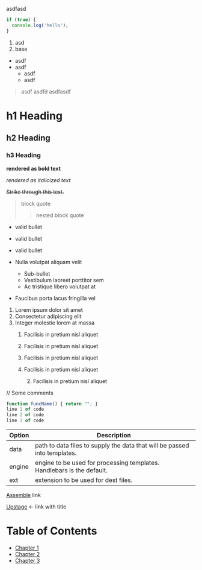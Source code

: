 

asdfasd

``` javascript
if (true) {
  console.log('hello');
}
```

1. asd
2. base
* asdf
* asdf
  * asdf
  * asdf

> asdf
asdfd 
asdfasdf


# h1 Heading
## h2 Heading
### h3 Heading

**rendered as bold text**

_rendered as italicized text_

~~Strike through this text.~~

> block quote
>> nested block quote

* valid bullet
- valid bullet
+ valid bullet

+ Nulla volutpat aliquam velit
  - Sub-bullet
  - Vestibulum laoreet porttitor sem
  - Ac tristique libero volutpat at
+ Faucibus porta lacus fringilla vel


1. Lorem ipsum dolor sit amet
2. Consectetur adipiscing elit
3. Integer molestie lorem at massa
   1. Facilisis in pretium nisl aliquet
   2. Facilisis in pretium nisl aliquet
   2. Facilisis in pretium nisl aliquet
   2. Facilisis in pretium nisl aliquet
      
      2. Facilisis in pretium nisl aliquet

// Some comments
``` javascript
function funcName() { return ""; }
line 1 of code
line 2 of code
line 3 of code
```

| Option | Description |
| ------ | ----------- |
| data   | path to data files to supply the data that will be passed into templates. |
| engine | engine to be used for processing templates. Handlebars is the default. |
| ext    | extension to be used for dest files. |

[Assemble](http://assemble.io) link

[Upstage](https://github.com/upstage/ "Visit Upstage!") <- link with title

# Table of Contents
  * [Chapter 1](#chapter-1)
  * [Chapter 2](#chapter-2)
  * [Chapter 3](#chapter-3)